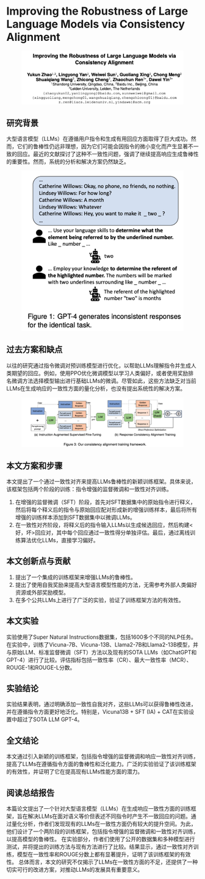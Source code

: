 # Improving the Robustness of Large Language Models via Consistency Alignment

<figure><img src="../.gitbook/assets/image (6).png" alt=""><figcaption></figcaption></figure>

## 研究背景

大型语言模型（LLMs）在遵循用户指令和生成有用回应方面取得了巨大成功。然而，它们的鲁棒性仍远非理想，因为它们可能会因指令的微小变化而产生显著不一致的回应。最近的文献探讨了这种不一致性问题，强调了继续提高响应生成鲁棒性的重要性。然而，系统的分析和解决方案仍然缺乏。

<figure><img src="../.gitbook/assets/image (7).png" alt=""><figcaption></figcaption></figure>

## 过去方案和缺点

以往的研究通过指令微调对预训练模型进行优化，以帮助LLMs理解指令并生成人类期望的回应。例如，使用PPO优化微调模型以学习人类偏好，或者使用奖励排名微调方法选择模型输出进行基础LLMs的微调。尽管如此，这些方法缺乏对当前LLMs在生成响应的一致性方面的量化分析，也没有提出系统性的解决方案。

<figure><img src="../.gitbook/assets/image (8).png" alt=""><figcaption></figcaption></figure>

## 本文方案和步骤

本文提出了一个通过一致性对齐来提高LLMs鲁棒性的新颖训练框架。具体来说，该框架包括两个阶段的训练：指令增强的监督微调和一致性对齐训练。

1. 在增强的监督微调（SFT）阶段，首先对SFT数据集中的原始指令进行释义，然后将每个释义后的指令与原始回应配对形成新的增强训练样本，最后将所有增强的训练样本添加到SFT数据集中以微调LLMs。
2. 在一致性对齐阶段，将释义后的指令输入LLMs以生成候选回应，然后构建<好，坏>回应对，其中每个回应通过一致性得分单独评估。最后，通过离线训练算法优化LLMs，直接学习偏好。

## 本文创新点与贡献

1. 提出了一个集成的训练框架来增强LLMs的鲁棒性。
2. 提出了使用自我奖励来提高大型语言模型性能的方法，无需参考外部人类偏好资源或外部奖励模型。
3. 在多个公共LLMs上进行了广泛的实验，验证了训练框架方法的有效性。

## 本文实验

实验使用了Super Natural Instructions数据集，包括1600多个不同的NLP任务。在实验中，训练了Vicuna-7B、Vicuna-13B、Llama2-7B和Llama2-13B模型，并与原始LLM、标准监督微调（SFT）方法以及现有的SOTA LLMs（如ChatGPT和GPT-4）进行了比较。评估指标包括一致性率（CR）、最大一致性率（MCR）、ROUGE-1和ROUGE-L分数。

## 实验结论

实验结果表明，通过明确添加一致性自我对齐，这些LLMs可以获得鲁棒性改进，并在遵循指令方面更好地泛化。特别是，Vicuna13B + SFT (IA) + CAT在实验设置中超过了SOTA LLM GPT-4。

## 全文结论

本文通过引入新颖的训练框架，包括指令增强的监督微调和响应一致性对齐训练，提高了LLMs在遵循指令方面的鲁棒性和泛化能力。广泛的实验验证了该训练框架的有效性，并证明了它在提高现有LLMs性能方面的潜力。

## 阅读总结报告

本篇论文提出了一个针对大型语言模型（LLMs）在生成响应一致性方面的训练框架，旨在解决LLMs在面对语义等价但表述不同指令时产生不一致回应的问题。通过量化分析，作者们发现现有的LLMs在一致性方面仍有较大的提升空间。为此，他们设计了一个两阶段的训练框架，包括指令增强的监督微调和一致性对齐训练，以提高模型的鲁棒性。 在实验部分，作者们使用了公开的数据集和多种模型进行测试，并将提出的训练方法与现有方法进行了比较。结果显示，通过一致性对齐训练，模型在一致性率和ROUGE分数上都有显著提升，证明了该训练框架的有效性。 总体而言，本文的研究不仅揭示了LLMs在一致性方面的不足，还提供了一种切实可行的改进方案，对推动LLMs的发展具有重要意义。

